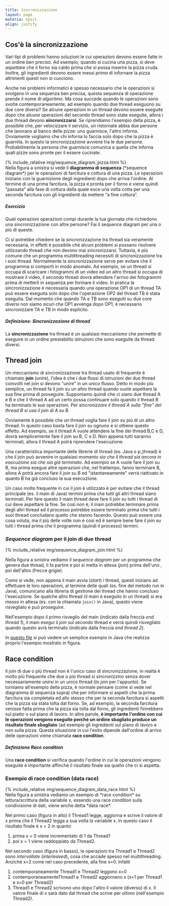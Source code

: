 ```yaml
---
title: Sincronizzazione
layout: page
materia: tpsit
align: justify
---
```

## Cos'è la sincronizzazione

Vari tipi di problemi hanno soluzioni le cui operazioni devono essere fatte in un ordine ben preciso. Ad esempio, quando si cucina una pizza, si deve *aspettare* che il forno sia caldo prima che si possa inserire la pizza cruda. Inoltre, gli ingredienti devono essere messi *prima* di infornare la pizza altrimenti questi non si cuociono. 

Anche nei problemi informatici è spesso necessario che le operazioni si svolgano in una sequenza ben precisa, questa sequenza di operazione prende il nome di *algoritmo*. Ma cosa succede quando le operazioni sono svolte contemporaneamente, ad esempio quando due thread eseguono su due core diversi? Se alcune operazioni in un thread devono essere eseguite *dopo* che alcune operazioni del secondo thread sono state eseguite, allora i due thread devono **sincronizzarsi**. Se riprendiamo l'esempio della pizza, è possibile che, per velocizzare il servizio, un ristornate abbia due persone che lavorano al banco delle pizze: uno guarnisce, l'altro inforna. Ovviamente vogliamo che chi inforna lo faccia solo dopo che la pizza è guarnita. In questo la sincronizzazione avviene tra le due persone. Probabilmente la persona che guarnisce comunica a quella che inforna quali pizze sono pronte per il essere cucinate.

<div class="row">
<div class="col-6">
{% include_relative img/sequence_diagram_pizza.html %}
</div>
<div class="col-6">
Nella figura a sinistra si vede il <b>diagramma di sequenza</b> (*sequence diagram*) per le operazioni di farcitura e cottura di una pizza. Le operazioni iniziano con la guarnizione degli ingredienti dopo che arriva l'ordine. Al termine di una prima farcitura, la pizza e pronta per il forno e viene quindi "passata" alla fase di cottura dalla quale esce una volta cotta per una seconda farcitura con gli ingredienti da mettere "a fine cottura".
</div>
</div>

<!-- <div class="card bg-light mb-3">
  <div class="card-header">Esercizio</div>
  <div class="card-body">
    <p class="card-text">Quali operazioni operazioni compi durante la tua giornata che richiedono una sincronizzazione con altre persone? Fai il sequence diagram per una o più di queste.
    </p>
  </div>
</div> -->

<div class="alert alert-primary" markdown="1">
<h5 class="no_toc"><i class="bi bi-pencil-square"></i> Esercizio</h5>
Quali operazioni operazioni compi durante la tua giornata che richiedono una sincronizzazione con altre persone? Fai il sequence diagram per una o più di queste.
</div>

Ci si potrebbe chiedere se la sincronizzazione tra thread sia veramente necessaria, in effetti è possibile che alcuni problemi si possano risolvere utilizzando thread che non devono mai sincronizzarsi. Tuttavia, è più comune che un programma multithreading necessiti di sincronizzazione tra i suoi thread. Normalmente la sincronizzazione serve per evitare che il programma si comporti in modo anomalo. Ad esempio, se un thread si occupa di scaricare i fotogrammi di un video ed un altro thread si occupa di mostrare il video, il secondo thread dovrà attendere l'arrivo dei fotogrammi prima di metterli in sequenza per formare il video. In pratica la sincronizzazione è necessaria quando una operazione OP1 di un thread TA può essere eseguita solo dopo che l'operazione OP2 del thread TB è stata eseguita. Dal momento che quando TA e TB sono eseguiti su due core diversi non siamo sicuri che OP1 avvenga dopo OP1, è necessario sincronizzare TA e TB in modo esplicito.

<!-- <div class="card bg-light mb-3">
  <div class="card-header">Definizione: <strong>Sincronizzazione di thread</strong></div>
  <div class="card-body">
    <p class="card-text">La <strong>sincronizzazione</strong> tra thread è un qualsiasi meccanismo che permette di eseguire in un ordine prestabilito istruzioni che sono eseguite da thread diversi.  
    </p>
  </div>
</div> -->

<div class="alert alert-primary" markdown="1">
<h5 class="no_toc"><i class="bi bi-journal-text"></i> Definizione: <strong>Sincronizzazione di thread</strong></h5>
La <strong>sincronizzazione</strong> tra thread è un qualsiasi meccanismo che permette di eseguire in un ordine prestabilito istruzioni che sono eseguite da thread diversi.  
</div>

## Thread join

Un meccanismo di sincronizzazione tra thread usato di frequente è chiamato **join** (unire), l'idea è che i due flussi di istruzioni dei due thread coinvolti nel join si devono "unire" in un unico flusso. Detto in modo più semplice, un thread fa il *join* su un altro thread quando vuole aspettare la sua fine prima di proseguire. Supponiamo quindi che ci siano due thread A e B e che il thread A ad un certo possa continuare solo quando il thread B ha terminato le sue operazioni. Per *sincronizzare il thread A sulla "fine" del thread B si usa il join di A su B*.

Ovviamente è possibile che un thread voglia fare il join su più di un altro thread. In questo caso basta fare il join su ognuno e si ottiene questo effetto. Ad esempio, se il thread A vuole attendere la fine dei thread B,C e D, dovrà semplicemente fare il join su B, C e D. Non appena tutti saranno terminati, allora il thread A potrà riprendere l'esecuzione.

Una caratteristica importante delle librerie di thread (es. Java o p_thread) è che il join può avvenire in qualsiasi momento *sia che il thread sia ancora in esecuzione sia che sia già terminato*. Ad esempio se A vuole fare il join su B, ma prima esegue altre operazioni che, nel frattempo, fanno terminare B, allora A potrà ancora fare il join su B ed "istantaneamente" verrà riattivato in quanto B ha già concluso la sua esecuzione.

Un caso molto frequente in cui il join è utilizzato è per evitare che il thread principale (es. il main di Java) termini prima che tutti gli altri thread siano terminati. Per fare questo il main thread deve fare il join su tutti i thread di cui deve aspettare la fine. Se così non è, il main potrebbe terminare prima degli altri thread ed il processo potrebbe essere terminato prima che tutti i suoi thread concludano quello che stanno facendo. Questo può essere una cosa voluta, ma il più delle volte non è così ed è sempre bene fare il join su tutti i thread prima che il programma (quindi il processo) termini.

### *Sequence diagram* per il join di due thread

<div class="row">
<div class="col-6">
{% include_relative img/sequence_diagram_join.html %}
</div>

<div class="col-6" markdown="1">

Nella figura a sinistra vediamo il *sequence diagram* per un programma che genera due thread, li fa partire e poi si metta in attesa (<i>join</i>) prima dell'uno , poi dell'altro (frecce grigie).

Come si vede, non appena il main avvia (<i>start</i>) i thread, questi iniziano ad effettuare le loro operazioni, al termine delle quali (es. fine del metodo run in Java), comunicano alla libreria di gestione dei thread che hanno concluso l'esecuzione. Se qualche altro thread (il main è eseguito in un thread) si era messo in attesa (es. con la chiamata <code>join()</code> in Java), questo viene risvegliato e può proseguire. 

Nell'esempio dopo il primo risveglio del main (indicato dalla freccia <i>end thread 1</i>), il main esegui il <i>join</i> sul secondo thread e verrà quindi risvegliato quando questo avrà terminato (indicato dalla freccia <i>end thread 2</i>).

In <a href="https://github.com/ProfSchimd/4id_2021_2022/blob/master/thread/join/MainClass.java" target="_blank">questo file</a> si può vedere un semplice esempio in Java che realizza proprio l'esempio mostrato in figura.

</div>
</div>

## Race condition

Il join di due o più thread non è l'unico caso di sincronizzazione, in realtà è molto più frequente che due o più thread si sincronizzino senza dover necessariamente *unirsi* in un unico thread (*to join* per l'appunto). Se torniamo all'esempio della pizza, è normale pensare (come si vede nel diagramma di sequenza sopra) che per informare si aspetti che la prima farcitura sia completata ed allo stesso che per la seconda farcitura si aspetti che la pizza sia stata tolta dal forno. Se, ad esempio, la seconda farcitura venisse fatta prima che la pizza sia tolta dal forno, gli ingredienti finirebbero sul piatto o sul piano di lavoro. In altre parole, **è importante l'ordine con cui le operazioni vengono eseguite perché un ordine sbagliato produce un risultato finale sbagliato** (ad esempio gli ingredienti sul piano di lavoro e non sulla pizza. Questa situazione in cui l'esito dipende dall'ordine di arrivo delle operazioni viene chiamata <strong class="text-danger">race condition</strong>.


<!-- <div class="card bg-light mb-3">
  <div class="card-header">Definizione: <strong>Race condition</strong></div>
  <div class="card-body">
    <p class="card-text">Una <strong>race condition</strong> si verifica quando l'ordine in cui le operazioni vengono eseguite è importante affinché il risultato finale sia quello che ci si aspetta. 
    </p>
  </div>
</div> -->

<div class="alert alert-primary" markdown="1">
<h5 class="no_toc"><i class="bi bi-journal-text"></i> Definizione <strong>Race condition</strong></h5>
Una <strong>race condition</strong> si verifica quando l'ordine in cui le operazioni vengono eseguite è importante affinché il risultato finale sia quello che ci si aspetta. 
</div>


### Esempio di race condition (data race)

<div class="row">
<div class="col-6">
{% include_relative img/sequence_diagram_data_race.html %}
</div>

<div class="col-6" markdown="1">
Nella figura a sinistra vediamo un esempio di *race condition* su lettura/scrittura della variabile x, essendo una race condition sulla condivisione di dati, viene anche detta *data race*.

Nel primo caso (figura in alto) il Thread1 legge, aggiorna e scrive il valore di x prima che il Thread2 legga a sua volta la variabile x. In questo caso il risultato finale è x = 2 in quanto
1. prima x = 0 viene incrementato di 1 da Thread1
2. poi x = 1 viene raddoppiato da Thread2.

Nel secondo caso (figura in basso), le operazioni tra Thread1 e Thread2 sono *intervallate* (*interleaved*), cosa che accade spesso nel multithreading. Anziché x=2 come nel caso precedente, alla fine x=0. Infatti
1. contemporaneamente Thread1 e Thread2 leggono x=0
2. contemporaneamenteThread1 e Thread2 aggiornano x (x=1 per Thread1 e x=0 per Thread2)
3. Thread1 e Thread2 scrivono uno dopo l'altro il valore (diverso) di x.
Il valore finale di x sarà dato dal thread che scrive per ultimo (nell'esempio Thread2).
</div>
</div>